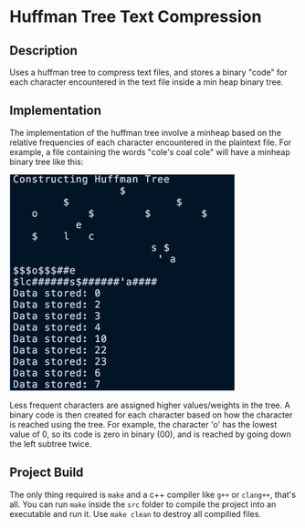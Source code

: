 # Huffman Tree Text Compression

## Description

Uses a huffman tree to compress text files, and stores a binary "code" for each
character encountered in the text file inside a min heap binary tree.

## Implementation

The implementation of the huffman tree involve a minheap based on the
relative frequencies of each character encountered in the plaintext file.
For example, a file containing the words "cole's coal cole" will have a
minheap binary tree like this:

![huffman-tree](images/HuffmanTree.png)

Less frequent characters are assigned higher values/weights in the tree.
A binary code is then created for each character based on how the character is
reached using the tree. For example, the character 'o' has the lowest value of 0,
so its code is zero in binary (00), and is reached by going down the left subtree twice.

## Project Build

The only thing required is `make` and a c++ compiler like `g++` or `clang++`,
that's all. You can run `make` inside the `src` folder to compile the project
into an executable and run it. Use `make clean` to destroy all compilied files.
